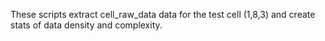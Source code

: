 These scripts extract cell_raw_data data for the test cell (1,8,3) and create stats of data density and complexity.
